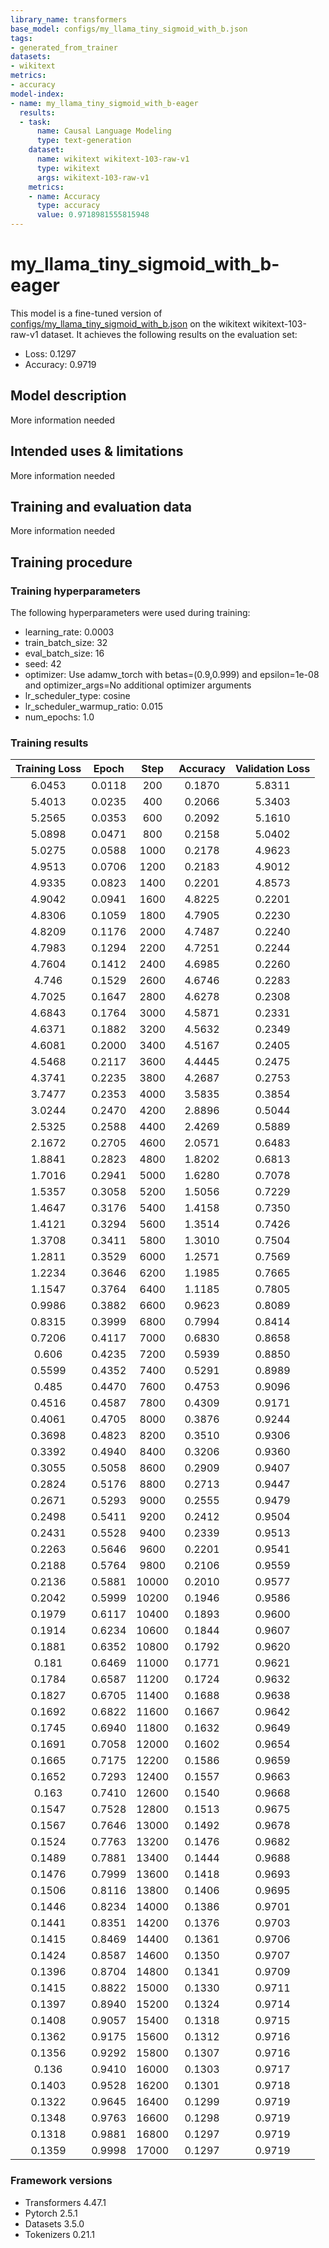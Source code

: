 ```yaml
---
library_name: transformers
base_model: configs/my_llama_tiny_sigmoid_with_b.json
tags:
- generated_from_trainer
datasets:
- wikitext
metrics:
- accuracy
model-index:
- name: my_llama_tiny_sigmoid_with_b-eager
  results:
  - task:
      name: Causal Language Modeling
      type: text-generation
    dataset:
      name: wikitext wikitext-103-raw-v1
      type: wikitext
      args: wikitext-103-raw-v1
    metrics:
    - name: Accuracy
      type: accuracy
      value: 0.9718981555815948
---
```


<!-- This model card has been generated automatically according to the information the Trainer had access to. You
should probably proofread and complete it, then remove this comment. -->

# my_llama_tiny_sigmoid_with_b-eager

This model is a fine-tuned version of [configs/my_llama_tiny_sigmoid_with_b.json](https://huggingface.co/configs/my_llama_tiny_sigmoid_with_b.json) on the wikitext wikitext-103-raw-v1 dataset.
It achieves the following results on the evaluation set:
- Loss: 0.1297
- Accuracy: 0.9719

## Model description

More information needed

## Intended uses & limitations

More information needed

## Training and evaluation data

More information needed

## Training procedure

### Training hyperparameters

The following hyperparameters were used during training:
- learning_rate: 0.0003
- train_batch_size: 32
- eval_batch_size: 16
- seed: 42
- optimizer: Use adamw_torch with betas=(0.9,0.999) and epsilon=1e-08 and optimizer_args=No additional optimizer arguments
- lr_scheduler_type: cosine
- lr_scheduler_warmup_ratio: 0.015
- num_epochs: 1.0

### Training results

| Training Loss | Epoch  | Step  | Accuracy | Validation Loss |
|:-------------:|:------:|:-----:|:--------:|:---------------:|
| 6.0453        | 0.0118 | 200   | 0.1870   | 5.8311          |
| 5.4013        | 0.0235 | 400   | 0.2066   | 5.3403          |
| 5.2565        | 0.0353 | 600   | 0.2092   | 5.1610          |
| 5.0898        | 0.0471 | 800   | 0.2158   | 5.0402          |
| 5.0275        | 0.0588 | 1000  | 0.2178   | 4.9623          |
| 4.9513        | 0.0706 | 1200  | 0.2183   | 4.9012          |
| 4.9335        | 0.0823 | 1400  | 0.2201   | 4.8573          |
| 4.9042        | 0.0941 | 1600  | 4.8225   | 0.2201          |
| 4.8306        | 0.1059 | 1800  | 4.7905   | 0.2230          |
| 4.8209        | 0.1176 | 2000  | 4.7487   | 0.2240          |
| 4.7983        | 0.1294 | 2200  | 4.7251   | 0.2244          |
| 4.7604        | 0.1412 | 2400  | 4.6985   | 0.2260          |
| 4.746         | 0.1529 | 2600  | 4.6746   | 0.2283          |
| 4.7025        | 0.1647 | 2800  | 4.6278   | 0.2308          |
| 4.6843        | 0.1764 | 3000  | 4.5871   | 0.2331          |
| 4.6371        | 0.1882 | 3200  | 4.5632   | 0.2349          |
| 4.6081        | 0.2000 | 3400  | 4.5167   | 0.2405          |
| 4.5468        | 0.2117 | 3600  | 4.4445   | 0.2475          |
| 4.3741        | 0.2235 | 3800  | 4.2687   | 0.2753          |
| 3.7477        | 0.2353 | 4000  | 3.5835   | 0.3854          |
| 3.0244        | 0.2470 | 4200  | 2.8896   | 0.5044          |
| 2.5325        | 0.2588 | 4400  | 2.4269   | 0.5889          |
| 2.1672        | 0.2705 | 4600  | 2.0571   | 0.6483          |
| 1.8841        | 0.2823 | 4800  | 1.8202   | 0.6813          |
| 1.7016        | 0.2941 | 5000  | 1.6280   | 0.7078          |
| 1.5357        | 0.3058 | 5200  | 1.5056   | 0.7229          |
| 1.4647        | 0.3176 | 5400  | 1.4158   | 0.7350          |
| 1.4121        | 0.3294 | 5600  | 1.3514   | 0.7426          |
| 1.3708        | 0.3411 | 5800  | 1.3010   | 0.7504          |
| 1.2811        | 0.3529 | 6000  | 1.2571   | 0.7569          |
| 1.2234        | 0.3646 | 6200  | 1.1985   | 0.7665          |
| 1.1547        | 0.3764 | 6400  | 1.1185   | 0.7805          |
| 0.9986        | 0.3882 | 6600  | 0.9623   | 0.8089          |
| 0.8315        | 0.3999 | 6800  | 0.7994   | 0.8414          |
| 0.7206        | 0.4117 | 7000  | 0.6830   | 0.8658          |
| 0.606         | 0.4235 | 7200  | 0.5939   | 0.8850          |
| 0.5599        | 0.4352 | 7400  | 0.5291   | 0.8989          |
| 0.485         | 0.4470 | 7600  | 0.4753   | 0.9096          |
| 0.4516        | 0.4587 | 7800  | 0.4309   | 0.9171          |
| 0.4061        | 0.4705 | 8000  | 0.3876   | 0.9244          |
| 0.3698        | 0.4823 | 8200  | 0.3510   | 0.9306          |
| 0.3392        | 0.4940 | 8400  | 0.3206   | 0.9360          |
| 0.3055        | 0.5058 | 8600  | 0.2909   | 0.9407          |
| 0.2824        | 0.5176 | 8800  | 0.2713   | 0.9447          |
| 0.2671        | 0.5293 | 9000  | 0.2555   | 0.9479          |
| 0.2498        | 0.5411 | 9200  | 0.2412   | 0.9504          |
| 0.2431        | 0.5528 | 9400  | 0.2339   | 0.9513          |
| 0.2263        | 0.5646 | 9600  | 0.2201   | 0.9541          |
| 0.2188        | 0.5764 | 9800  | 0.2106   | 0.9559          |
| 0.2136        | 0.5881 | 10000 | 0.2010   | 0.9577          |
| 0.2042        | 0.5999 | 10200 | 0.1946   | 0.9586          |
| 0.1979        | 0.6117 | 10400 | 0.1893   | 0.9600          |
| 0.1914        | 0.6234 | 10600 | 0.1844   | 0.9607          |
| 0.1881        | 0.6352 | 10800 | 0.1792   | 0.9620          |
| 0.181         | 0.6469 | 11000 | 0.1771   | 0.9621          |
| 0.1784        | 0.6587 | 11200 | 0.1724   | 0.9632          |
| 0.1827        | 0.6705 | 11400 | 0.1688   | 0.9638          |
| 0.1692        | 0.6822 | 11600 | 0.1667   | 0.9642          |
| 0.1745        | 0.6940 | 11800 | 0.1632   | 0.9649          |
| 0.1691        | 0.7058 | 12000 | 0.1602   | 0.9654          |
| 0.1665        | 0.7175 | 12200 | 0.1586   | 0.9659          |
| 0.1652        | 0.7293 | 12400 | 0.1557   | 0.9663          |
| 0.163         | 0.7410 | 12600 | 0.1540   | 0.9668          |
| 0.1547        | 0.7528 | 12800 | 0.1513   | 0.9675          |
| 0.1567        | 0.7646 | 13000 | 0.1492   | 0.9678          |
| 0.1524        | 0.7763 | 13200 | 0.1476   | 0.9682          |
| 0.1489        | 0.7881 | 13400 | 0.1444   | 0.9688          |
| 0.1476        | 0.7999 | 13600 | 0.1418   | 0.9693          |
| 0.1506        | 0.8116 | 13800 | 0.1406   | 0.9695          |
| 0.1446        | 0.8234 | 14000 | 0.1386   | 0.9701          |
| 0.1441        | 0.8351 | 14200 | 0.1376   | 0.9703          |
| 0.1415        | 0.8469 | 14400 | 0.1361   | 0.9706          |
| 0.1424        | 0.8587 | 14600 | 0.1350   | 0.9707          |
| 0.1396        | 0.8704 | 14800 | 0.1341   | 0.9709          |
| 0.1415        | 0.8822 | 15000 | 0.1330   | 0.9711          |
| 0.1397        | 0.8940 | 15200 | 0.1324   | 0.9714          |
| 0.1408        | 0.9057 | 15400 | 0.1318   | 0.9715          |
| 0.1362        | 0.9175 | 15600 | 0.1312   | 0.9716          |
| 0.1356        | 0.9292 | 15800 | 0.1307   | 0.9716          |
| 0.136         | 0.9410 | 16000 | 0.1303   | 0.9717          |
| 0.1403        | 0.9528 | 16200 | 0.1301   | 0.9718          |
| 0.1322        | 0.9645 | 16400 | 0.1299   | 0.9719          |
| 0.1348        | 0.9763 | 16600 | 0.1298   | 0.9719          |
| 0.1318        | 0.9881 | 16800 | 0.1297   | 0.9719          |
| 0.1359        | 0.9998 | 17000 | 0.1297   | 0.9719          |


### Framework versions

- Transformers 4.47.1
- Pytorch 2.5.1
- Datasets 3.5.0
- Tokenizers 0.21.1
